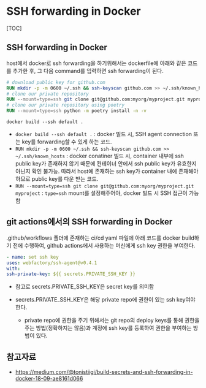 # SSH forwarding in Docker

[TOC]

## SSH forwarding in Docker

host에서 docker로 ssh forwarding을 하기위해서는 dockerfile에 아래와 같은 코드를 추가한 후, 그 다음 command를 입력하면 ssh forwarding이 된다.

```dockerfile
# download public key for github.com
RUN mkdir -p -m 0600 ~/.ssh && ssh-keyscan github.com >> ~/.ssh/known_hosts
# clone our private repository
RUN --mount=type=ssh git clone git@github.com:myorg/myproject.git myproject
# clone our private repository using poetry
RUN --mount=type=ssh python -m poetry install -n -v
```

```shell
docker build --ssh default .
```

- `docker build --ssh default .` : docker 빌드 시, SSH agent connection 또는 key를 forwarding할 수 있게 하는 코드.
- `RUN mkdir -p -m 0600 ~/.ssh && ssh-keyscan github.com >> ~/.ssh/known_hosts` :  docker conatiner 빌드 시, container 내부에 ssh public key가 존재하지 않기 때문에 컨테이너 안에서 ssh public key가 유효한지 아닌지 확인 불가능. 따라서 host에 존재하는 ssh key가 container 내에 존재해야 하므로 public key를 다운 받는 코드.
- `RUN --mount=type=ssh git clone git@github.com:myorg/myproject.git myproject` : `type=ssh` mount를 설정해주어야, docker 빌드 시  SSH 접근이 가능함



## git actions에서의 SSH forwarding in Docker

.github/workflows 폴더에 존재하는 ci/cd yaml 파일에 아래 코드를 docker build하기 전에 수행하여, github actions에서 사용하는 머신에게 ssh key 권한을 부여한다.

```yaml
- name: set ssh key
uses: webfactory/ssh-agent@v0.4.1
with:
ssh-private-key: ${{ secrets.PRIVATE_SSH_KEY }}
```

- 참고로 secrets.PRIVATE_SSH_KEY은 secret key를 의미함

- secrets.PRIVATE_SSH_KEY은 해당 private repo에 권한이 있는 ssh key여야 한다.

  - private repo에 권한을 주기 위해서는 git repo의 deploy keys를 통해 권한을 주는 방법(정확하지는 않음)과 계정에 ssh key를 등록하여 권한을 부여하는 방법이 있다.

  

## 참고자료

- https://medium.com/@tonistiigi/build-secrets-and-ssh-forwarding-in-docker-18-09-ae8161d066

